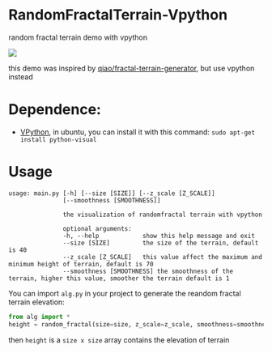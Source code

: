 RandomFractalTerrain-Vpython
============================

random fractal terrain demo with vpython

![][3]

this demo was inspired by [qiao/fractal-terrain-generator][1], but use vpython instead

# Dependence:

- [VPython][2], in ubuntu, you can install it with this command: 
``sudo apt-get install python-visual``

# Usage
```Shell
usage: main.py [-h] [--size [SIZE]] [--z_scale [Z_SCALE]]
               [--smoothness [SMOOTHNESS]]

               the visualization of randomfractal terrain with vpython

               optional arguments:
               -h, --help            show this help message and exit
               --size [SIZE]         the size of the terrain, default is 40
               --z_scale [Z_SCALE]   this value affect the maximum and minimum height of terrain, default is 70
               --smoothness [SMOOTHNESS] the smoothness of the terrain, higher this value, smoother the terrain default is 1
```

You can import ``alg.py`` in your project to generate the reandom fractal terrain elevation:

```Python
from alg import *
height = random_fractal(size=size, z_scale=z_scale, smoothness=smoothness)
```
then ``height`` is a ``size x size`` array contains the elevation of terrain


[1]: https://github.com/qiao/fractal-terrain-generator
[2]: http://vpython.org/
[3]: https://raw.github.com/ragnraok/RandomFractalTerrain-Vpython/master/DeepinScrot-1222.png

